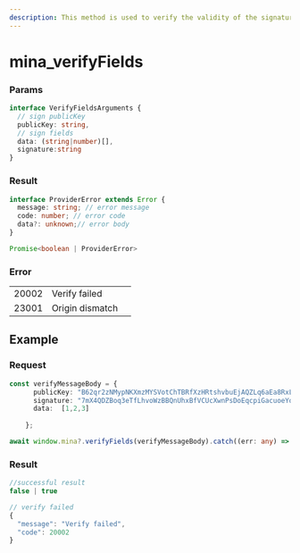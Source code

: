```yaml
---
description: This method is used to verify the validity of the signature info.
---
```


# mina\_verifyFields

### Params

```typescript
interface VerifyFieldsArguments {
  // sign publicKey
  publicKey: string,
  // sign fields
  data: (string|number)[],
  signature:string
}
```

### Result

```typescript
interface ProviderError extends Error {
  message: string; // error message
  code: number; // error code 
  data?: unknown;// error body 
}

Promise<boolean | ProviderError> 
```

### Error

|        |                 |   |
| ------ | --------------- | - |
| 20002 | Verify failed   |   |
| 23001 | Origin dismatch |   |

## Example

### Request

```typescript
const verifyMessageBody = {
      publicKey: "B62qr2zNMypNKXmzMYSVotChTBRfXzHRtshvbuEjAQZLq6aEa8RxLyD",
      signature: "7mX4QDZBoq3eTfLhvoWzBBQnUhxBfVCUcXwnPsDoEqcpiGacuoeYq3i9HpMfFUvvTz5qG4C2zqCDDBoB5KPamAko15m4wMiS",
      data:  [1,2,3]
      
    };

await window.mina?.verifyFields(verifyMessageBody).catch((err: any) => err);
```

### Result

```typescript
//successful result
false | true

// verify failed
{
  "message": "Verify failed",
  "code": 20002
}
```

